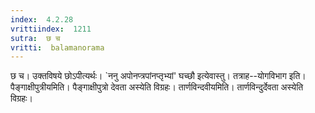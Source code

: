```yaml
---
index:  4.2.28
vrittiindex:  1211
sutra:  छ च
vritti:  balamanorama 
---
```


छ च। उक्तविषये छोऽपीत्यर्थः। `ननु अपोनप्त्रपांनप्तृभ्यां' घच्छौ इत्येवास्तु। तत्राह--योगविभाग इति। पैङ्गाक्षीपुत्रीयमिति। पैङ्गाक्षीपुत्रो देवता अस्येति विग्रहः। तार्णविन्दवीयमिति। तार्णविन्दुर्देवता अस्येति विग्रहः।

